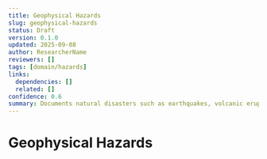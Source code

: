 ```yaml
---
title: Geophysical Hazards
slug: geophysical-hazards
status: Draft
version: 0.1.0
updated: 2025-09-08
author: ResearcherName
reviewers: []
tags: [domain/hazards]
links:
  dependencies: []
  related: []
confidence: 0.6
summary: Documents natural disasters such as earthquakes, volcanic eruptions, landslides, and tsunamis.
---
```


# Geophysical Hazards

